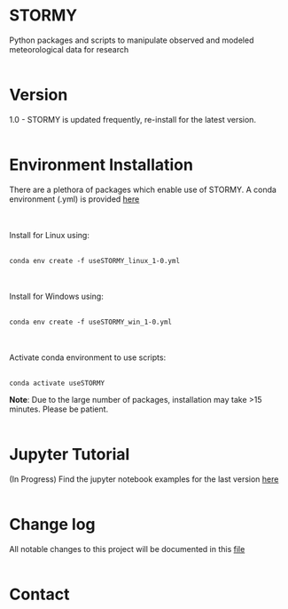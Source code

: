 # STORMY

Python packages and scripts to manipulate observed and modeled meteorological data for research
<br><br>

# Version
1.0 - STORMY is updated frequently, re-install for the latest version.
<br><br>
# Environment Installation
There are a plethora of packages which enable use of STORMY.
A conda environment (.yml) is provided [here](https://github.com/twhite1031/STORMY/setup_envs)

<br><br>
Install for Linux using:
<br><br>
```
conda env create -f useSTORMY_linux_1-0.yml
```
<br><br>
Install for Windows using:
<br><br>
```
conda env create -f useSTORMY_win_1-0.yml
```
<br><br>
Activate conda environment to use scripts:
<br><br>
```
conda activate useSTORMY
```

**Note**: Due to the large number of packages, installation may take >15 minutes. Please be patient.
<br><br>

# Jupyter Tutorial
(In Progress) Find the jupyter notebook examples for the last version [here](https://github.com/twhite1031/STORMY/blob/main/CHANGELOG.md)
<br><br>

# Change log
All notable changes to this project will be documented in this [file](https://github.com/twhite1031/STORMY/blob/main/CHANGELOG.md)
<br><br>

# Contact



